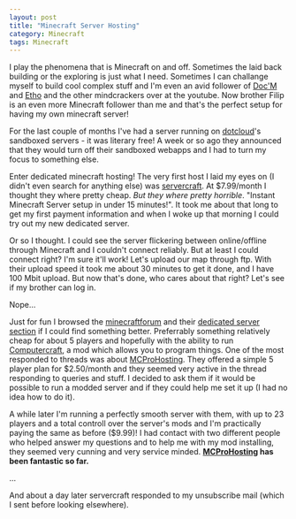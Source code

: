 ```yaml
---
layout: post
title: "Minecraft Server Hosting"
category: Minecraft
tags: Minecraft
---
```


I play the phenomena that is Minecraft on and off. Sometimes the laid back building or the exploring is just what I need. Sometimes I can challange myself to build cool complex stuff and I'm even an avid follower of [Doc'M][] and [Etho][] and the other mindcrackers over at the youtube. Now brother Filip is an even more Minecraft follower than me and that's the perfect setup for having my own minecraft server!

For the last couple of months I've had a server running on [dotcloud][]'s sandboxed servers - it was literary free! A week or so ago they announced that they would turn off their sandboxed webapps and I had to turn my focus to something else.

Enter dedicated minecraft hosting! The very first host I laid my eyes on (I didn't even search for anything else) was [servercraft][]. At $7.99/month I thought they where pretty cheap. *But they where pretty horrible*. "Instant Minecraft Server setup in under 15 minutes!". It took me about that long to get my first payment information and when I woke up that morning I could try out my new dedicated server.

Or so I thought. I could see the server flickering between online/offline through Minecraft and I couldn't connect reliably. But at least I could connect right? I'm sure it'll work! Let's upload our map through ftp. With their upload speed it took me about 30 minutes to get it done, and I have 100 Mbit upload. But now that's done, who cares about that right? Let's see if my brother can log in.

Nope...

Just for fun I browsed the [minecraftforum][] and their [dedicated server section][servf] if I could find something better. Preferrably something relatively cheap for about 5 players and hopefully with the ability to run [Computercraft][], a mod which allows you to program things. One of the most responded to threads was about [MCProHosting][]. They offered a simple 5 player plan for $2.50/month and they seemed very active in the thread responding to queries and stuff. I decided to ask them if it would be possible to run a modded server and if they could help me set it up (I had no idea how to do it).

A while later I'm running a perfectly smooth server with them, with up to 23 players and a total controll over the server's mods and I'm practically paying the same as before ($9.99)! I had contact with two different people who helped answer my questions and to help me with my mod installing, they seemed very cunning and very service minded. **[MCProHosting][] has been fantastic so far.**

...

And about a day later servercraft responded to my unsubscribe mail (which I sent before looking elsewhere).

[Doc'M]: https://www.youtube.com/channel/UC4O9HKe9Jt5yAhKuNv3LXpQ
[Etho]: https://www.youtube.com/feed/UCFKDEp9si4RmHFWJW1vYsMA
[dotcloud]: https://www.dotcloud.com/
[servercraft]: http://servercraft.co/
[minecraftforum]: http://www.minecraftforum.net/
[servf]: http://www.minecraftforum.net/forum/131-minecraft-server-hosting/
[Computercraft]: http://www.computercraft.info/
[MCProHosting]: http://mcprohosting.com/


